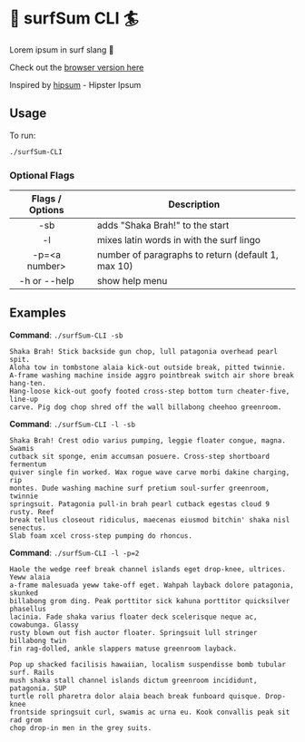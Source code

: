 # 🌊 surfSum CLI 🏄
Lorem ipsum in surf slang 🤙 

Check out the [browser version here](https://gesty.dev/surfSum)

Inspired by [hipsum](https://hipsum.co) - Hipster Ipsum

## Usage
To run:
```bash
./surfSum-CLI
```
### Optional Flags
| Flags / Options | | Description |
| :-: | --- | ---|
| -sb | | adds "Shaka Brah!" to the start |
| -l | | mixes latin words in with the surf lingo |
| -p=<a number\> | | number of paragraphs to return (default 1, max 10) |
| -h or --help | | show help menu |

## Examples
**Command**: `./surfSum-CLI -sb`
```
Shaka Brah! Stick backside gun chop, lull patagonia overhead pearl spit. 
Aloha tow in tombstone alaia kick-out outside break, pitted twinnie. 
A-frame washing machine inside aggro pointbreak switch air shore break hang-ten. 
Hang-loose kick-out goofy footed cross-step bottom turn cheater-five, line-up 
carve. Pig dog chop shred off the wall billabong cheehoo greenroom.
```
**Command**: `./surfSum-CLI -l -sb`
```
Shaka Brah! Crest odio varius pumping, leggie floater congue, magna. Swamis 
cutback sit sponge, enim accumsan posuere. Cross-step shortboard fermentum 
quiver single fin worked. Wax rogue wave carve morbi dakine charging, rip 
montes. Dude washing machine surf pretium soul-surfer greenroom, twinnie 
springsuit. Patagonia pull-in brah pearl cutback egestas cloud 9 rusty. Reef 
break tellus closeout ridiculus, maecenas eiusmod bitchin' shaka nisl senectus. 
Slab foam xcel cross-step pumping do rhoncus.
```
**Command**: `./surfSum-CLI -l -p=2`
```
Haole the wedge reef break channel islands eget drop-knee, ultrices. Yeww alaia 
a-frame malesuada yeww take-off eget. Wahpah layback dolore patagonia, skunked 
billabong grom ding. Peak porttitor sick kahuna porttitor quicksilver phasellus 
lacinia. Fade shaka varius floater deck scelerisque neque ac, cowabunga. Glassy 
rusty blown out fish auctor floater. Springsuit lull stringer billabong twin 
fin rag-dolled, ankle slappers matuse greenroom layback. 

Pop up shacked facilisis hawaiian, localism suspendisse bomb tubular surf. Rails 
mush shaka stall channel islands dictum greenroom incididunt, patagonia. SUP 
turtle roll pharetra dolor alaia beach break funboard quisque. Drop-knee 
frontside springsuit curl, swamis ac urna eu. Kook convallis peak sit rad grom 
chop drop-in men in the grey suits.
```

<!-- TODO:
    - rewrite in js/html (new/separate github repo)
-->

<!-- Done:
    - option to start with "Shaka Brah" (flag)
    - separate file for sentence/paragraph building
    - variable sentence lengths
    - capitalize first letter of sentences
        - capitalized wordlist; `strings.ToLower` on non-first word
    - random commas to resemble real sentences
        - every few words (`i % 3 == 0`)
        - chance to insert comma (`rand.Intn(3)` 30% chance, `+ ","`)
    - variable paragraph lengths
    - option for returned paragraphs (flag)
    - show help/available options if no flags passed
    - option to mix in latin lorem ipsum (flag)
        - add file for latin words
    - add usage instructions/cheatsheet to README.md
-->
